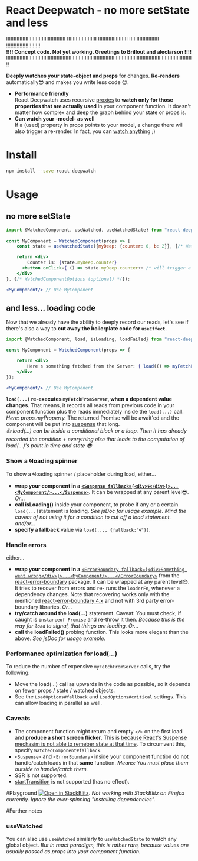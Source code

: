 # React Deepwatch - no more setState and less
!!!!!!!!!!!!!!!!!!!!!!!!!!!!!!!!!!!!!!!!  !!!!!!!!!!!!!!!!!!!!  !!!!!!!!!!!!!!!!!!!!  !!!!!!!!!!!!!!!!!!!!  !!!!!!!!!!!!!!!!!!!!!!!  
**!!!! Concept code. Not yet working. Greetings to Brillout and aleclarson !!!!**  
!!!!!!!!!!!!!!!!!!!!!!!!!!!!!!!!!!!!!!!!!!!!!!!!!!!!!!!!!!!!!!!!!!!!!!!!!!!!!!!!!!!!!!!!!!!!!!!!!!!!!!!!!!!!!!!!!!!!!!!!!!!!!!!


**Deeply watches your state-object and props** for changes. **Re-renders** automatically😎 and makes you write less code 😊.
- **Performance friendly**  
  React Deepwatch uses recursive [proxies](https://developer.mozilla.org/en-US/docs/Web/JavaScript/Reference/Global_Objects/Proxy) to **watch only for those properties that are actually used** in your component function. It doesn't matter how complex and deep the graph behind your state or props is.
- **Can watch your -model- as well**  
  If a (used) property in props points to your model, a change there will also trigger a re-render. In fact, you can [watch anything](#usewatched) ;)

# Install
````bash
npm install --save react-deepwatch
````

# Usage
## no more setState
````jsx
import {WatchedComponent, useWatched, useWatchedState} from "react-deepwatch"
          
const MyComponent = WatchedComponent(props => {
    const state = useWatchedState({myDeep: {counter: 0, b: 2}}, {/* WatchedOptions (optional) */});

    return <div>
        Counter is: {state.myDeep.counter}
      <button onClick={ () => state.myDeep.counter++ /* will trigger a rerender */ }>Increase counter</button>
    </div>
}, {/* WatchedComponentOptions (optional) */});

<MyComponent/> // Use MyComponent
````

## and less... loading code
Now that we already have the ability to deeply record our reads, let's see if there's also a way to **cut away the boilerplate code for `useEffect`**.

````jsx
import {WatchedComponent, load, isLoading, loadFailed} from "react-deepwatch"

const MyComponent = WatchedComponent(props => {

    return <div>
        Here's something fetched from the Server: { load(() => myFetchFromServer(props.myProperty), {/* LoadOptions (optional) */}) }
    </div>
});

<MyComponent/> // Use MyComponent
````
**`load(...)` re-executes `myFetchFromServer`, when a dependent value changes**. That means, it records all reads from previous code in your component function plus the reads immediately inside the `load(...)` call. _Here: props.myProperty._
The returned Promise will be await'ed and the component will be put into [suspense](https://react.dev/reference/react/Suspense) that long.  
_👍 load(...) can be inside a conditional block or a loop. Then it has already recorded the condition + everything else that leads to the computation of load(...)'s point in time and state 😎_

### Show a 🌀loading spinner
To show a 🌀loading spinner / placeholder during load, either...
 - **wrap your component in a [`<Suspense fallback={<div>🌀</div>}>...<MyComponent/>...</Suspense>`](https://react.dev/reference/react/Suspense)**. It can be wrapped at any parent level😎. _Or..._
 - **call isLoading()** inside your component, to probe if any or a certain `load(...)`statement is loading. _See jsDoc for usage example. Mind the caveat of not using it for a condition to cut off a load statement._ _and/or..._   
 - **specify a fallback** value via `load(..., {fallback:"🌀"})`.

### Handle errors
either...
 - **wrap your component in a** [`<ErrorBoundary fallback={<div>Something went wrong</div>}>...<MyComponent/>...</ErrorBoundary>`](https://github.com/bvaughn/react-error-boundary) from the [react-error-boundary](https://github.com/bvaughn/react-error-boundary) package. It can be wrapped at any parent level😎.  
   It tries to recover from errors and re- runs the `loaderFn`, whenever a dependency changes. Note that recovering works only with the mentioned [react-error-boundary 4.x](https://github.com/bvaughn/react-error-boundary) and not with 3rd party error-boundary libraries. _Or..._
 - **try/catch around the load(...)** statement. Caveat: You must check, if caught is `instanceof Promise` and re-throw it then. _Because this is the way for `load` to signal, that things are loading._ _Or..._
 - **call** the **loadFailed()** probing function. This looks more elegant than the above. _See jsDoc for usage example._

### Performance optimization for load(...)
To reduce the number of expensive `myFetchFromServer` calls, try the following:
- Move the load(...) call as upwards in the code as possible, so it depends on fewer props / state / watched objects.
- See the `LoadOptions#fallback` and `LoadOptions#critical` settings. This can allow loading in parallel as well.

### Caveats
- The component function might return and empty `</>` on the first load and **produce a short screen flicker**. This is [because React's Suspense mechasim is not able to remeber state at that time](https://react.dev/reference/react/Suspense#caveats). To circumvent this, specify `WatchedComponent#fallback`.
- `<Suspense>` and `<ErrorBoundary>` inside your component function do not handle/catch loads in that **same** function. _Means: You must place them outside to handle/catch them._
- SSR is not supported.
- [startTransition](https://react.dev/reference/react/startTransition) is not supported (has no effect).

#Playground
[![Open in StackBlitz](https://developer.stackblitz.com/img/open_in_stackblitz_small.svg)](https://stackblitz.com/fork/github/bogeeee/react-deepwatch/tree/1.x/example?title=MembraceDb%20example&file=index.ts). _Not working with StackBlitz on Firefox currently. Ignore the ever-spinning "Installing dependencies"._

#Further notes
### useWatched
You can also use `useWatched` similarly  to `useWatchedState` to watch any global object. _But in react paradigm, this is rather rare, because values are usually passed as props into your component function._

